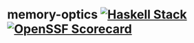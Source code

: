 # memory-optics  [![Haskell Stack](https://github.com/ddddanil/memory-optics/actions/workflows/check-stack.yaml/badge.svg)](https://github.com/ddddanil/memory-optics/actions/workflows/check-stack.yaml) [![OpenSSF Scorecard](https://api.securityscorecards.dev/projects/github.com/ddddanil/memory-optics/badge)](https://api.securityscorecards.dev/projects/github.com/ddddanil/memory-optics)
